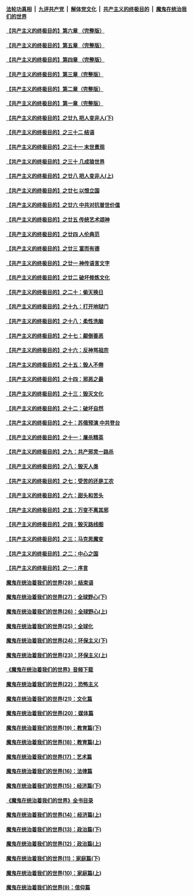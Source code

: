 ####  [法轮功真相](../../../../basic/blob/master/README.md?t=04010230) &nbsp;|&nbsp; [九评共产党](../../../../9ping.md/blob/master/README.md?t=04010230) &nbsp;|&nbsp; [解体党文化](../../../../jtdwh.md/blob/master/README.md?t=04010230)  &nbsp;|&nbsp; [共产主义的终极目的](../../../../gczydzjmd.md/blob/master/README.md?t=04010230) &nbsp;|&nbsp; [魔鬼在统治我们的世界](../../../../mgztzwmdsj.md/blob/master/README.md?t=04010230) 

#### [【共产主义的终极目的】第六章 （完整版）](../pages/nsc422/n11428913.md?t=04010230) 

#### [【共产主义的终极目的】第五章 （完整版）](../pages/nsc422/n11428912.md?t=04010230) 

#### [【共产主义的终极目的】第四章 （完整版）](../pages/nsc422/n11428907.md?t=04010230) 

#### [【共产主义的终极目的】第三章（完整版）](../pages/nsc422/n11428848.md?t=04010230) 

#### [【共产主义的终极目的】第二章（完整版）](../pages/nsc422/n11428831.md?t=04010230) 

#### [【共产主义的终极目的】第一章（完整版）](../pages/nsc422/n11417651.md?t=04010230) 

#### [【共产主义的终极目的】之廿九 把人变非人(下)](../pages/nsc422/n11344140.md?t=04010230) 

#### [【共产主义的终极目的】之三十二 结语](../pages/nsc422/n11360535.md?t=04010230) 

#### [【共产主义的终极目的】之三十一 末世景观](../pages/nsc422/n11351129.md?t=04010230) 

#### [【共产主义的终极目的】之三十 几成狼世界](../pages/nsc422/n11348280.md?t=04010230) 

#### [【共产主义的终极目的】之廿八 把人变非人(上)](../pages/nsc422/n11340492.md?t=04010230) 

#### [【共产主义的终极目的】之廿七 以恨立国](../pages/nsc422/n11336944.md?t=04010230) 

#### [【共产主义的终极目的】之廿六 中共对抗普世价值](../pages/nsc422/n11324785.md?t=04010230) 

#### [【共产主义的终极目的】之廿五 传统艺术颂神](../pages/nsc422/n11296396.md?t=04010230) 

#### [【共产主义的终极目的】之廿四 人伦典范](../pages/nsc422/n11296397.md?t=04010230) 

#### [【共产主义的终极目的】之廿三 富而有德](../pages/nsc422/n11283598.md?t=04010230) 

#### [【共产主义的终极目的】之廿一 神传语言文字](../pages/nsc422/n11263265.md?t=04010230) 

#### [【共产主义的终极目的】之廿二 破坏修炼文化](../pages/nsc422/n11245728.md?t=04010230) 

#### [【共产主义的终极目的】之二十：偷天换日](../pages/nsc422/n11238846.md?t=04010230) 

#### [【共产主义的终极目的】之十九：打开地狱门](../pages/nsc422/n11206376.md?t=04010230) 

#### [【共产主义的终极目的】之十八：柔性洗脑](../pages/nsc422/n11199994.md?t=04010230) 

#### [【共产主义的终极目的】之十七：颠倒善恶](../pages/nsc422/n11179782.md?t=04010230) 

#### [【共产主义的终极目的】之十六：反神骂祖宗](../pages/nsc422/n11166798.md?t=04010230) 

#### [【共产主义的终极目的】之十五：毁人不倦](../pages/nsc422/n11166792.md?t=04010230) 

#### [【共产主义的终极目的】之十四：邪恶之最](../pages/nsc422/n11150249.md?t=04010230) 

#### [【共产主义的终极目的】之十三：毁灭文化](../pages/nsc422/n11135227.md?t=04010230) 

#### [【共产主义的终极目的】之十二：破坏自然](../pages/nsc422/n11135214.md?t=04010230) 

#### [【共产主义的终极目的】之十：苏俄预演 中共登台](../pages/nsc422/n11118424.md?t=04010230) 

#### [【共产主义的终极目的】之十一：屠杀精英](../pages/nsc422/n11118442.md?t=04010230) 

#### [【共产主义的终极目的】之九：共产邪灵一路杀](../pages/nsc422/n11114139.md?t=04010230) 

#### [【共产主义的终极目的】之八：毁灭人类](../pages/nsc422/n11108503.md?t=04010230) 

#### [【共产主义的终极目的】之七：受苦的还是工农](../pages/nsc422/n11101809.md?t=04010230) 

#### [【共产主义的终极目的】之六：甜头和苦头](../pages/nsc422/n11096971.md?t=04010230) 

#### [【共产主义的终极目的】之五：万变不离其邪](../pages/nsc422/n11091285.md?t=04010230) 

#### [【共产主义的终极目的】之四：毁灭路线图](../pages/nsc422/n11086284.md?t=04010230) 

#### [【共产主义的终极目的】之三：马克思魔变](../pages/nsc422/n11061941.md?t=04010230) 

#### [【共产主义的终极目的】之二：中心之国](../pages/nsc422/n11047728.md?t=04010230) 

#### [【共产主义的终极目的】之一：序言](../pages/nsc422/n11086077.md?t=04010230) 

#### [魔鬼在统治着我们的世界(28)：结束语](../pages/nsc422/n10936246.md?t=04010230) 

#### [魔鬼在统治着我们的世界(27)：全球野心(下)](../pages/nsc422/n10928319.md?t=04010230) 

#### [魔鬼在统治着我们的世界(26)：全球野心(上)](../pages/nsc422/n10900318.md?t=04010230) 

#### [魔鬼在统治着我们的世界(25)：全球化](../pages/nsc422/n10788205.md?t=04010230) 

#### [魔鬼在统治着我们的世界(24)：环保主义(下)](../pages/nsc422/n10695307.md?t=04010230) 

#### [魔鬼在统治着我们的世界(23)：环保主义(上)](../pages/nsc422/n10688613.md?t=04010230) 

#### [《魔鬼在统治着我们的世界》音频下载](../pages/nsc422/n10635553.md?t=04010230) 

#### [魔鬼在统治着我们的世界(22)：恐怖主义](../pages/nsc422/n10614727.md?t=04010230) 

#### [魔鬼在统治着我们的世界(21)：文化篇](../pages/nsc422/n10597706.md?t=04010230) 

#### [魔鬼在统治着我们的世界(20)：媒体篇](../pages/nsc422/n10586579.md?t=04010230) 

#### [魔鬼在统治着我们的世界(19)：教育篇(下)](../pages/nsc422/n10564808.md?t=04010230) 

#### [魔鬼在统治着我们的世界(18)：教育篇(上)](../pages/nsc422/n10526970.md?t=04010230) 

#### [魔鬼在统治着我们的世界(17)：艺术篇](../pages/nsc422/n10499093.md?t=04010230) 

#### [魔鬼在统治着我们的世界(16)：法律篇](../pages/nsc422/n10485969.md?t=04010230) 

#### [魔鬼在统治着我们的世界(15)：经济篇(下)](../pages/nsc422/n10469975.md?t=04010230) 

#### [《魔鬼在统治着我们的世界》全书目录](../pages/nsc422/n10464261.md?t=04010230) 

#### [魔鬼在统治着我们的世界(14)：经济篇(上)](../pages/nsc422/n10457370.md?t=04010230) 

#### [魔鬼在统治着我们的世界(13)：政治篇(下)](../pages/nsc422/n10448270.md?t=04010230) 

#### [魔鬼在统治着我们的世界(12)：政治篇(上)](../pages/nsc422/n10444576.md?t=04010230) 

#### [魔鬼在统治着我们的世界(11)：家庭篇(下)](../pages/nsc422/n10440961.md?t=04010230) 

#### [魔鬼在统治着我们的世界(10)：家庭篇(上)](../pages/nsc422/n10435448.md?t=04010230) 

#### [魔鬼在统治着我们的世界(9)：信仰篇](../pages/nsc422/n10432159.md?t=04010230) 


